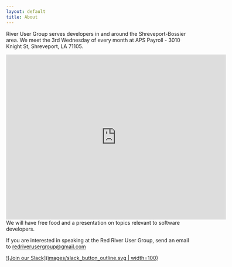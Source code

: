 ```yaml
---
layout: default
title: About
---
```

River User Group serves developers in and around the Shreveport-Bossier area. We meet the 3rd Wednesday of every month at APS Payroll - 3010 Knight St, Shreveport, LA 71105.
<iframe src="https://www.google.com/maps/embed?pb=!1m18!1m12!1m3!1d1413.0608784107908!2d-93.7047564021121!3d32.480686691321885!2m3!1f0!2f0!3f0!3m2!1i1024!2i768!4f13.1!3m3!1m2!1s0x8636cd3181425755%3A0x3509ca06b909e219!2sAPS%20Payroll!5e0!3m2!1sen!2sus!4v1575410043035!5m2!1sen!2sus" width="600" height="450" frameborder="0" style="border:0;" allowfullscreen=""></iframe>
We will have free food and a presentation on topics relevant to software developers.

If you are interested in speaking at the Red River User Group, send an email to [redriverusergroup@gmail.com](mailto:redriverusergroup@gmail.com)

[![Join our Slack](images/slack_button_outline.svg | width=100)](https://join.slack.com/t/redriverusergroups/shared_invite/enQtODk2NzM1MDMyNjc0LTJlOGFkNTZjYzFlYjFmYzBiNzU3ZTFhZGYxNTFiNDJhNDNjNGY2OTdhZjQwOTJiZTFhZmQ5ZGVjMjIzODBhYjU)
